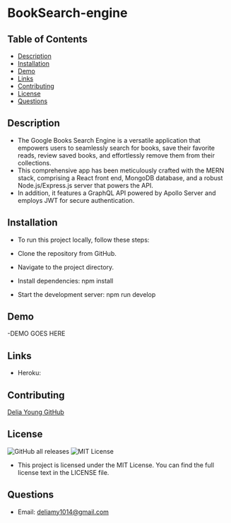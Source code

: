 # BookSearch-engine
## Table of Contents
* [Description](#description)
* [Installation](#installation)
* [Demo](#demo)
* [Links](#links)
* [Contributing](#contributing)
* [License](#license)
* [Questions](#questions)


## Description
- The Google Books Search Engine is a versatile application that empowers users to seamlessly search for books, save their favorite reads, review saved books, and effortlessly remove them from their collections. 
- This comprehensive app has been meticulously crafted with the MERN stack, comprising a React front end, MongoDB database, and a robust Node.js/Express.js server that powers the API. 
- In addition, it features a GraphQL API powered by Apollo Server and employs JWT for secure authentication.


## Installation
- To run this project locally, follow these steps:

- Clone the repository from GitHub.

- Navigate to the project directory.

- Install dependencies: npm install

- Start the development server: npm run develop

## Demo
-DEMO GOES HERE

## Links
- Heroku:

## Contributing
[Delia Young GitHub](https://github.com/deliaswe)
## License
![GitHub all releases](https://img.shields.io/github/downloads/deliaswe/Professional-Readme-Generator/total?label=Delia%20young&logo=github&logoColor=%23ff69b4&style=for-the-badge)
![MIT License](https://img.shields.io/badge/license-MIT-pink)

- This project is licensed under the MIT License. You can find the full license text in the LICENSE file.

## Questions
- Email: deliamy1014@gmail.com